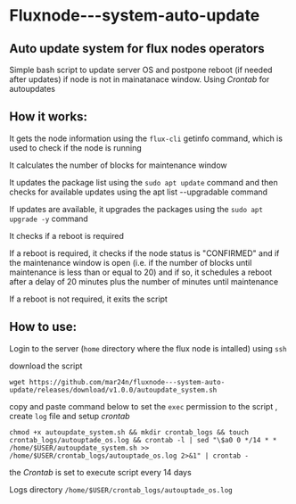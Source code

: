 # Fluxnode---system-auto-update
## Auto update system for flux nodes operators

Simple bash script to update server OS and postpone reboot (if needed after updates) if node is not in mainatanace window.
Using *Crontab* for autoupdates

## How it works:

It gets the node information using the `flux-cli` getinfo command, which is used to check if the node is running

It calculates the number of blocks for maintenance window

It updates the package list using the `sudo apt update` command and then checks for available updates using the apt list --upgradable command

If updates are available, it upgrades the packages using the `sudo apt upgrade -y` command

It checks if a reboot is required 

If a reboot is required, it checks if the node status is "CONFIRMED" and if the maintenance window is open (i.e. if the number of blocks until maintenance is less than or equal to 20) and if so, it schedules a reboot after a delay of 20 minutes plus the number of minutes until maintenance 

If a reboot is not required, it exits the script

## How to use:

Login to the server (`home` directory where the flux node is intalled) using   `ssh` 

download the script 
```
wget https://github.com/mar24n/fluxnode---system-auto-update/releases/download/v1.0.0/autoupdate_system.sh
```

copy and paste command below to set the `exec` permission to the script , create `log` file and setup *crontab*
```
chmod +x autoupdate_system.sh && mkdir crontab_logs && touch crontab_logs/autouptade_os.log && crontab -l | sed "\$a0 0 */14 * * /home/$USER/autoupdate_system.sh >> /home/$USER/crontab_logs/autouptade_os.log 2>&1" | crontab -
```

the *Crontab* is set to execute script every 14 days

Logs directory `/home/$USER/crontab_logs/autouptade_os.log`


   


